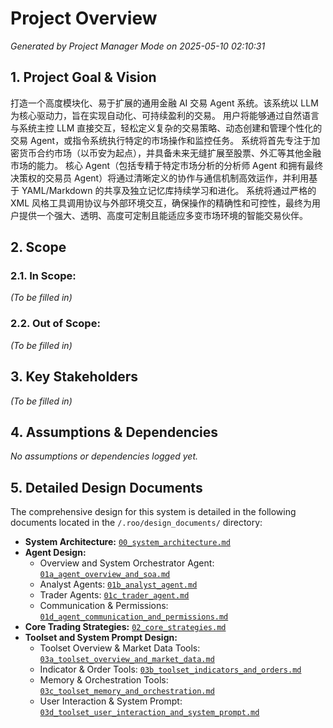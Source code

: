 # Project Overview
*Generated by Project Manager Mode on 2025-05-10 02:10:31*

## 1. Project Goal & Vision
打造一个高度模块化、易于扩展的通用金融 AI 交易 Agent 系统。该系统以 LLM 为核心驱动力，旨在实现自动化、可持续盈利的交易。
用户将能够通过自然语言与系统主控 LLM 直接交互，轻松定义复杂的交易策略、动态创建和管理个性化的交易 Agent，或指令系统执行特定的市场操作和监控任务。
系统将首先专注于加密货币合约市场（以币安为起点），并具备未来无缝扩展至股票、外汇等其他金融市场的能力。
核心 Agent（包括专精于特定市场分析的分析师 Agent 和拥有最终决策权的交易员 Agent）将通过清晰定义的协作与通信机制高效运作，并利用基于 YAML/Markdown 的共享及独立记忆库持续学习和进化。
系统将通过严格的 XML 风格工具调用协议与外部环境交互，确保操作的精确性和可控性，最终为用户提供一个强大、透明、高度可定制且能适应多变市场环境的智能交易伙伴。

## 2. Scope
### 2.1. In Scope:
*(To be filled in)*
### 2.2. Out of Scope:
*(To be filled in)*

## 3. Key Stakeholders
*(To be filled in)*

## 4. Assumptions & Dependencies
*No assumptions or dependencies logged yet.*

## 5. Detailed Design Documents

The comprehensive design for this system is detailed in the following documents located in the `/.roo/design_documents/` directory:

*   **System Architecture:** [`00_system_architecture.md`](../../.roo/design_documents/00_system_architecture.md)
*   **Agent Design:**
    *   Overview and System Orchestrator Agent: [`01a_agent_overview_and_soa.md`](../../.roo/design_documents/01a_agent_overview_and_soa.md)
    *   Analyst Agents: [`01b_analyst_agent.md`](../../.roo/design_documents/01b_analyst_agent.md)
    *   Trader Agents: [`01c_trader_agent.md`](../../.roo/design_documents/01c_trader_agent.md)
    *   Communication & Permissions: [`01d_agent_communication_and_permissions.md`](../../.roo/design_documents/01d_agent_communication_and_permissions.md)
*   **Core Trading Strategies:** [`02_core_strategies.md`](../../.roo/design_documents/02_core_strategies.md)
*   **Toolset and System Prompt Design:**
    *   Toolset Overview & Market Data Tools: [`03a_toolset_overview_and_market_data.md`](../../.roo/design_documents/03a_toolset_overview_and_market_data.md)
    *   Indicator & Order Tools: [`03b_toolset_indicators_and_orders.md`](../../.roo/design_documents/03b_toolset_indicators_and_orders.md)
    *   Memory & Orchestration Tools: [`03c_toolset_memory_and_orchestration.md`](../../.roo/design_documents/03c_toolset_memory_and_orchestration.md)
    *   User Interaction & System Prompt: [`03d_toolset_user_interaction_and_system_prompt.md`](../../.roo/design_documents/03d_toolset_user_interaction_and_system_prompt.md)

<!-- Note: High-Level Risks & Issues Log has been moved to global/risk_issue_register.md -->